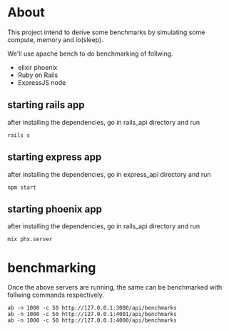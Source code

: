 # About

This project intend to derive some benchmarks by simulating some compute, memory and io(sleep).

We'll use apache bench to do benchmarking of follwing.

* elixir phoenix
* Ruby on Rails
* ExpressJS node

## starting rails app

after installing the dependencies, go in rails_api directory and run

    rails s

## starting express app

after installing the dependencies, go in express_api directory and run

    npm start

## starting phoenix app

after installing the dependencies, go in rails_api directory and run

    mix phx.server

# benchmarking

Once the above servers are running, the same can be benchmarked with follwing commands respectively.

    ab -n 1000 -c 50 http://127.0.0.1:3000/api/benchmarks
    ab -n 1000 -c 50 http://127.0.0.1:4001/api/benchmarks
    ab -n 1000 -c 50 http://127.0.0.1:4000/api/benchmarks
